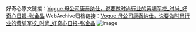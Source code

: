 好奇心原文链接：[Vogue 母公司康泰纳仕，说要做时尚行业的黄埔军校_时尚_好奇心日报-张金晶](https://www.qdaily.com/articles/9456.html)
WebArchive归档链接：[Vogue 母公司康泰纳仕，说要做时尚行业的黄埔军校_时尚_好奇心日报-张金晶](http://web.archive.org/web/20181009090930/http://www.qdaily.com:80/articles/9456.html)
![image](http://ww3.sinaimg.cn/large/007d5XDpgy1g3vfagku0dj30u02ed1bf)